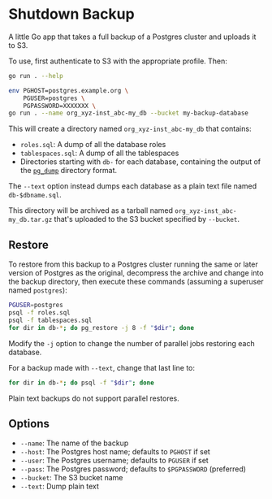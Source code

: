 Shutdown Backup
===============

A little Go app that takes a full backup of a Postgres cluster and uploads it
to S3.

To use, first authenticate to S3 with the appropriate profile. Then:

```sh
go run . --help

env PGHOST=postgres.example.org \
    PGUSER=postgres \
    PGPASSWORD=XXXXXXX \
go run . --name org_xyz-inst_abc-my_db --bucket my-backup-database
```

This will create a directory named `org_xyz-inst_abc-my_db` that contains:

*   `roles.sql`: A dump of all the database roles
*   `tablespaces.sql`: A dump of all the tablespaces
*   Directories starting with `db-` for each database, containing the output
    of the [`pg_dump`] directory format.

The `--text` option instead dumps each database as a plain text file named
`db-$dbname.sql`.

This directory will be archived as a tarball named
`org_xyz-inst_abc-my_db.tar.gz` that's uploaded to the S3 bucket specified by
`--bucket`.

Restore
-------

To restore from this backup to a Postgres cluster running the same or later
version of Postgres as the original, decompress the archive and change into
the backup directory, then execute these commands (assuming a superuser named
`postgres`):

```sh
PGUSER=postgres
psql -f roles.sql
psql -f tablespaces.sql
for dir in db-*; do pg_restore -j 8 -f "$dir"; done
```

Modify the `-j` option to change the number of parallel jobs restoring each
database.

For a backup made with `--text`, change that last line to:

```sh
for dir in db-*; do psql -f "$dir"; done
```

Plain text backups do not support parallel restores.

Options
-------

*   `--name`: The name of the backup
*   `--host`: The Postgres host name; defaults to `PGHOST` if set
*   `--user`: The Postgres username; defaults to `PGUSER` if set
*   `--pass`: The Postgres password; defaults to `$PGPASSWORD` (preferred)
*   `--bucket`: The S3 bucket name
*   `--text`: Dump plain text

[`pg_dump`]: https://www.postgresql.org/docs/current/app-pgdump.html
